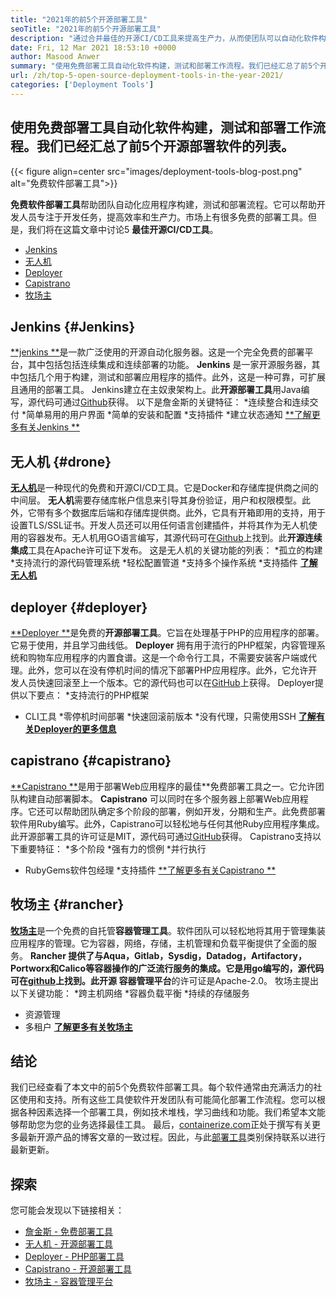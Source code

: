 ```yaml
---
title: "2021年的前5个开源部署工具" 
seoTitle: "2021年的前5个开源部署工具" 
description: "通过合并最佳的开源CI/CD工具来提高生产力，从而使团队可以自动化软件构建，测试和部署流程。" 
date: Fri, 12 Mar 2021 18:53:10 +0000
author: Masood Anwer
summary: "使用免费部署工具自动化软件构建，测试和部署工作流程。我们已经汇总了前5个开源部署软件的列表。" 
url: /zh/top-5-open-source-deployment-tools-in-the-year-2021/
categories: ['Deployment Tools']
---
```


## 使用免费部署工具自动化软件构建，测试和部署工作流程。我们已经汇总了前5个开源部署软件的列表。

{{< figure align=center src="images/deployment-tools-blog-post.png" alt="免费软件部署工具">}}

**免费软件部署工具**帮助团队自动化应用程序构建，测试和部署流程。它可以帮助开发人员专注于开发任务，提高效率和生产力。市场上有很多免费的部署工具。但是，我们将在这篇文章中讨论5 **最佳开源CI/CD工具**。
  * [Jenkins][1]
  * [无人机][2]
  * [Deployer][3]
  * [Capistrano][4]
  * [牧场主][5]

## Jenkins   {#Jenkins}
[**jenkins **][6]是一款广泛使用的开源自动化服务器。这是一个完全免费的部署平台，其中包括包括连续集成和连续部署的功能。  **Jenkins**  是一家开源服务器，其中包括几个用于构建，测试和部署应用程序的插件。此外，这是一种可靠，可扩展且通用的部署工具。 Jenkins建立在主奴隶架构上。此**开源部署工具**用Java编写，源代码可通过[Github][7]获得。
以下是詹金斯的关键特征：
  *连续整合和连续交付
  *简单易用的用户界面
  *简单的安装和配置
  *支持插件
  *建立状态通知
[**了解更多有关Jenkins **][8]

## 无人机 {#drone}
[**无人机**][9]是一种现代的免费和开源CI/CD工具。它是Docker和存储库提供商之间的中间层。 **无人机**需要存储库帐户信息来引导其身份验证，用户和权限模型。此外，它带有多个数据库后端和存储库提供商。此外，它具有开箱即用的支持，用于设置TLS/SSL证书。开发人员还可以用任何语言创建插件，并将其作为无人机使用的容器发布。无人机用GO语言编写，其源代码可在[Github][10]上找到。此**开源连续集成**工具在Apache许可证下发布。
这是无人机的关键功能的列表：
  *孤立的构建
  *支持流行的源代码管理系统
  *轻松配置管道
  *支持多个操作系统
  *支持插件
[**了解无人机**][11]

## deployer   {#deployer}
[**Deployer **][12]是免费的**开源部署工具**。它旨在处理基于PHP的应用程序的部署。它易于使用，并且学习曲线低。  **Deployer**  拥有用于流行的PHP框架，内容管理系统和购物车应用程序的内置食谱。这是一个命令行工具，不需要安装客户端或代理。此外，您可以在没有停机时间的情况下部署PHP应用程序。此外，它允许开发人员快速回滚至上一个版本。它的源代码也可以在[GitHub][13]上获得。
Deployer提供以下要点：
  *支持流行的PHP框架
  * CLI工具
  *零停机时间部署
  *快速回滚前版本
  *没有代理，只需使用SSH
[**了解有关Deployer的更多信息**][14]

## capistrano   {#capistrano}
[**Capistrano **][15]是用于部署Web应用程序的最佳**免费部署工具之一。它允许团队构建自动部署脚本。  **Capistrano**  可以同时在多个服务器上部署Web应用程序。它还可以帮助团队确定多个阶段的部署，例如开发，分期和生产。此免费部署软件用Ruby编写。此外，Capistrano可以轻松地与任何其他Ruby应用程序集成。此开源部署工具的许可证是MIT，源代码可通过[GitHub][16]获得。
Capistrano支持以下重要特征：
  *多个阶段
  *强有力的惯例
  *并行执行
  * RubyGems软件包经理
  *支持插件
[**了解更多有关Capistrano **][17]

## 牧场主 {#rancher}
[**牧场主**][18]是一个免费的自托管**容器管理工具**。软件团队可以轻松地将其用于管理集装应用程序的管理。它为容器，网络，存储，主机管理和负载平衡提供了全面的服务。 **Rancher **提供了与Aqua，Gitlab，Sysdig，Datadog，Artifactory，Portworx和Calico等容器操作的广泛流行服务的集成。它是用go编写的，源代码可在[github][19]上找到。此开源** 容器管理平台**的许可证是Apache-2.0。
牧场主提出以下关键功能：
  *跨主机网络
  *容器负载平衡
  *持续的存储服务
  * 资源管理
  * 多租户
[**了解更多有关牧场主**][20]

## 结论
我们已经查看了本文中的前5个免费软件部署工具。每个软件通常由充满活力的社区使用和支持。所有这些工具使软件开发团队有可能简化部署工作流程。您可以根据各种因素选择一个部署工具，例如技术堆栈，学习曲线和功能。我们希望本文能够帮助您为您的业务选择最佳工具。
最后，[containerize.com][21]正处于撰写有关更多最新开源产品的博客文章的一致过程。因此，与此[部署工具][22]类别保持联系以进行最新更新。

## 探索
您可能会发现以下链接相关：
  * [詹金斯 - 免费部署工具][6]
  * [无人机 - 开源部署工具][9]
  * [Deployer  -  PHP部署工具][12]
  * [Capistrano  - 开源部署工具][15]
  * [牧场主 - 容器管理平台][18]

  
[1]: #Jenkins
[2]: #Drone
[3]: #Deployer
[4]: #Capistrano
[5]: #Rancher
[6]: https://products.containerize.com/deployment-tools/jenkins
[7]: https://github.com/jenkinsci/jenkins
[8]: https://www.jenkins.io
[9]: https://products.containerize.com/deployment-tools/drone
[10]: https://github.com/drone/drone
[11]: https://www.drone.io
[12]: https://products.containerize.com/deployment-tools/deployer
[13]: https://github.com/deployphp/deployer
[14]: https://deployer.org
[15]: https://products.containerize.com/deployment-tools/capistrano
[16]: https://github.com/capistrano/capistrano
[17]: https://capistranorb.com
[18]: https://products.containerize.com/deployment-tools/rancher
[19]: https://github.com/rancher/rancher
[20]: https://rancher.com
[21]: https://containerize.com
[22]: https://blog.containerize.com/category/deployment-tools/
